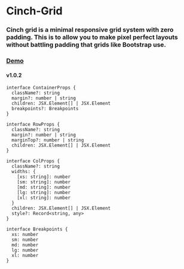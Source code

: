 # Cinch-Grid

### Cinch grid is a minimal responsive grid system with zero padding. This is to allow you to make pixel perfect layouts without battling padding that grids like Bootstrap use.

### [Demo](https://t2w1t.csb.app/)

#### v1.0.2

```
interface ContainerProps {
  className?: string
  margin?: number | string
  children: JSX.Element[] | JSX.Element
  breakpoints?: Breakpoints
}

interface RowProps {
  className?: string
  margin?: number | string
  marginTop?: number | string
  children: JSX.Element[] | JSX.Element
}

interface ColProps {
  className?: string
  widths: {
    [xs: string]: number
    [sm: string]: number
    [md: string]: number
    [lg: string]: number
    [xl: string]: number
  }
  children: JSX.Element[] | JSX.Element
  style?: Record<string, any>
}

interface Breakpoints {
  xs: number
  sm: number
  md: number
  lg: number
  xl: number
}

```
